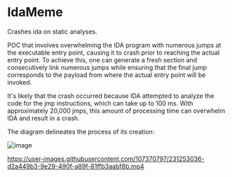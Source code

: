 # IdaMeme
Crashes ida on static analyses.

POC that involves overwhelming the IDA program with numerous jumps at the executable entry point, causing it to crash prior to reaching the actual entry point. To achieve this, one can generate a fresh section and consecutively link numerous jumps while ensuring that the final jump corresponds to the payload from where the actual entry point will be invoked.

It's likely that the crash occurred because IDA attempted to analyze the code for the jmp instructions, which can take up to 100 ms. With approximately 20,000 jmps, this amount of processing time can overwhelm IDA and result in a crash.

The diagram delineates the process of its creation:



![image](https://user-images.githubusercontent.com/107370797/231252749-1b454d11-0717-4314-b8a9-4201be8b655f.png)

https://user-images.githubusercontent.com/107370797/231253036-d2a449b3-9e29-490f-a89f-81ffb3aabf8b.mp4

